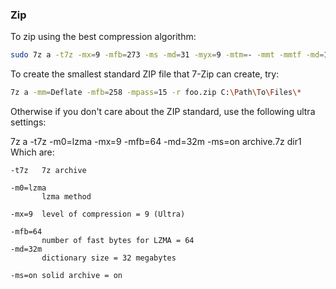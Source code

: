 ### Zip
To zip using the best compression algorithm:

```bash
sudo 7z a -t7z -mx=9 -mfb=273 -ms -md=31 -myx=9 -mtm=- -mmt -mmtf -md=1536m -mmf=bt3 -mmc=10000 -mpb=0 -mlc=0 dir.7z dir
```

To create the smallest standard ZIP file that 7-Zip can create, try:

```bash
7z a -mm=Deflate -mfb=258 -mpass=15 -r foo.zip C:\Path\To\Files\*
```
Otherwise if you don't care about the ZIP standard, use the following ultra settings:

7z a -t7z -m0=lzma -mx=9 -mfb=64 -md=32m -ms=on archive.7z dir1
Which are:

```
-t7z   7z archive

-m0=lzma
       lzma method

-mx=9  level of compression = 9 (Ultra)

-mfb=64
       number of fast bytes for LZMA = 64
-md=32m
       dictionary size = 32 megabytes

-ms=on solid archive = on
```
